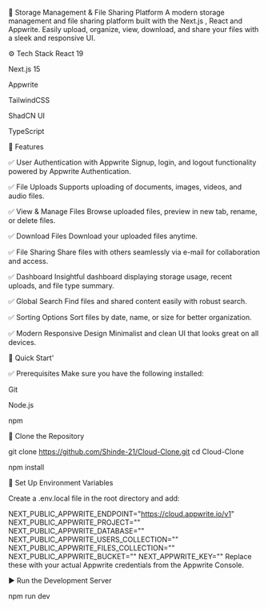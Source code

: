 📁 Storage Management & File Sharing Platform
A modern storage management and file sharing platform built with the Next.js , React and Appwrite. Easily upload, organize, view, download, and share your files with a sleek and responsive UI.



⚙️ Tech Stack
React 19

Next.js 15

Appwrite

TailwindCSS

ShadCN UI

TypeScript

🔋 Features


✅ User Authentication with Appwrite
Signup, login, and logout functionality powered by Appwrite Authentication.

✅ File Uploads
Supports uploading of documents, images, videos, and audio files.

✅ View & Manage Files
Browse uploaded files, preview in new tab, rename, or delete files.

✅ Download Files
Download your uploaded files anytime.

✅ File Sharing
Share files with others seamlessly via e-mail for collaboration and access.

✅ Dashboard
Insightful dashboard displaying storage usage, recent uploads, and file type summary.

✅ Global Search
Find files and shared content easily with robust search.

✅ Sorting Options
Sort files by date, name, or size for better organization.

✅ Modern Responsive Design
Minimalist and clean UI that looks great on all devices.


🚀 Quick Start'

✅ Prerequisites
Make sure you have the following installed:

Git

Node.js

npm

🔄 Clone the Repository

git clone https://github.com/Shinde-21/Cloud-Clone.git 
cd Cloud-Clone


npm install

🔐 Set Up Environment Variables

Create a .env.local file in the root directory and add:

NEXT_PUBLIC_APPWRITE_ENDPOINT="https://cloud.appwrite.io/v1"
NEXT_PUBLIC_APPWRITE_PROJECT="" 
NEXT_PUBLIC_APPWRITE_DATABASE=""
NEXT_PUBLIC_APPWRITE_USERS_COLLECTION=""
NEXT_PUBLIC_APPWRITE_FILES_COLLECTION=""
NEXT_PUBLIC_APPWRITE_BUCKET=""
NEXT_APPWRITE_KEY=""
Replace these with your actual Appwrite credentials from the Appwrite Console.

▶️ Run the Development Server

npm run dev

